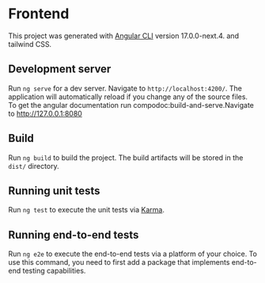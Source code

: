 # Frontend

This project was generated with [Angular CLI](https://github.com/angular/angular-cli) version 17.0.0-next.4. and tailwind CSS.

## Development server

Run `ng serve` for a dev server. Navigate to `http://localhost:4200/`. The application will automatically reload if you change any of the source files.
To get the angular documentation run compodoc:build-and-serve.Navigate to http://127.0.0.1:8080

## Build

Run `ng build` to build the project. The build artifacts will be stored in the `dist/` directory.

## Running unit tests

Run `ng test` to execute the unit tests via [Karma](https://karma-runner.github.io).

## Running end-to-end tests

Run `ng e2e` to execute the end-to-end tests via a platform of your choice. To use this command, you need to first add a package that implements end-to-end testing capabilities.



